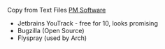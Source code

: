 Copy from Text Files
[PM Software](PM%20Software.md)

+ Jetbrains YouTrack - free for 10, looks promising
+ Bugzilla (Open Source)
+ Flyspray (used by Arch)